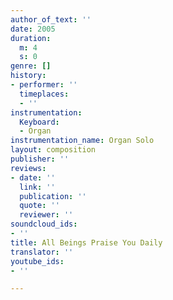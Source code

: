 ```yaml
---
author_of_text: ''
date: 2005
duration:
  m: 4
  s: 0
genre: []
history:
- performer: ''
  timeplaces:
  - ''
instrumentation:
  Keyboard:
  - Organ
instrumentation_name: Organ Solo
layout: composition
publisher: ''
reviews:
- date: ''
  link: ''
  publication: ''
  quote: ''
  reviewer: ''
soundcloud_ids:
- ''
title: All Beings Praise You Daily
translator: ''
youtube_ids:
- ''

---
```

